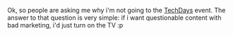 Ok, so people are asking me why i'm not going to the <a href="http://www.microsoft.com/belux/techdays/about.aspx">TechDays</a> event.  The answer to that question is very simple: if i want questionable content with bad marketing, i'd just turn on the TV :p